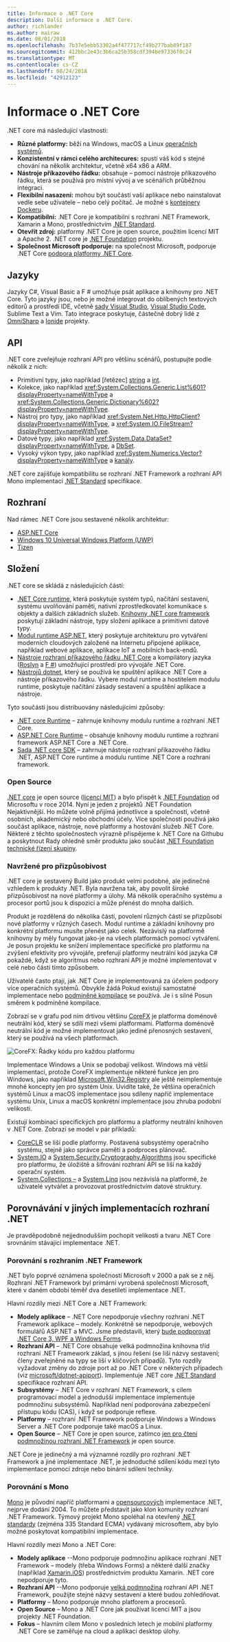 ```yaml
---
title: Informace o .NET Core
description: Další informace o .NET Core.
author: richlander
ms.author: mairaw
ms.date: 08/01/2018
ms.openlocfilehash: 7b37e5ebb53302a4f477717cf49b277bab89f187
ms.sourcegitcommit: 412bbc2e43c3b6ca25b358cdf394be97336f0c24
ms.translationtype: MT
ms.contentlocale: cs-CZ
ms.lasthandoff: 08/24/2018
ms.locfileid: "42912123"
---
```

# <a name="about-net-core"></a>Informace o .NET Core

.NET core má následující vlastnosti:

- **Různé platformy:** běží na Windows, macOS a Linux [operačních systémů](https://github.com/dotnet/core/blob/master/os-lifecycle-policy.md).
- **Konzistentní v rámci celého architecures:** spustí váš kód s stejné chování na několik architektur, včetně x64 x86 a ARM.
- **Nástroje příkazového řádku:** obsahuje – pomocí nástroje příkazového řádku, která se používá pro místní vývoj a ve scénářích průběžnou integraci.
- **Flexibilní nasazení:** mohou být součástí vaší aplikace nebo nainstalovat vedle sebe uživatele – nebo celý počítač. Je možné s [kontejnery Dockeru](docker/index.md).
- **Kompatibilní:** .NET Core je kompatibilní s rozhraní .NET Framework, Xamarin a Mono, prostřednictvím [.NET Standard](../standard/net-standard.md).
- **Otevřít zdroj:** platformy .NET Core je open source, použitím licencí MIT a Apache 2. .NET core je [.NET Foundation](https://dotnetfoundation.org/) projektu.
- **Společnost Microsoft podporuje:** na společnost Microsoft, podporuje .NET Core [podpora platformy .NET Core](https://www.microsoft.com/net/core/support/).

## <a name="languages"></a>Jazyky

Jazyky C#, Visual Basic a F # umožňuje psát aplikace a knihovny pro .NET Core. Tyto jazyky jsou, nebo je možné integrovat do oblíbených textových editorů a prostředí IDE, včetně [sady Visual Studio](https://visualstudio.microsoft.com/vs/), [Visual Studio Code](https://marketplace.visualstudio.com/items?itemName=ms-vscode.csharp), Sublime Text a Vim. Tato integrace poskytuje, částečně dobrý lidé z [OmniSharp](http://www.omnisharp.net/) a [Ionide](http://ionide.io) projekty.

## <a name="apis"></a>API

.NET core zveřejňuje rozhraní API pro většinu scénářů, postupujte podle několik z nich:

- Primitivní typy, jako například [řetězec] [ string] a [int][int].
- Kolekce, jako například <xref:System.Collections.Generic.List%601?displayProperty=nameWithType> a <xref:System.Collections.Generic.Dictionary%602?displayProperty=nameWithType>.
- Nástroj pro typy, jako například <xref:System.Net.Http.HttpClient?displayProperty=nameWithType>, a <xref:System.IO.FileStream?displayProperty=nameWithType>.
- Datové typy, jako například <xref:System.Data.DataSet?displayProperty=nameWithType>, a [DbSet][dbset].
- Vysoký výkon typy, jako například <xref:System.Numerics.Vector?displayProperty=nameWithType> a [kanály][pipelines].

.NET core zajišťuje kompatibilitu se rozhraní .NET Framework a rozhraní API Mono implementací [.NET Standard](../standard/net-standard.md) specifikace.

[string]: https://docs.microsoft.com/en-us/dotnet/csharp/language-reference/keywords/string
[int]: https://docs.microsoft.com/en-us/dotnet/csharp/language-reference/keywords/int
[pipelines]: https://blogs.msdn.microsoft.com/dotnet/2018/07/09/system-io-pipelines-high-performance-io-in-net/
[dbset]: https://www.nuget.org/packages/Microsoft.EntityFrameworkCore/

## <a name="frameworks"></a>Rozhraní

Nad rámec .NET Core jsou sestavené několik architektur:

- [ASP.NET Core](/aspnet/core/)
- [Windows 10 Universal Windows Platform (UWP)](https://developer.microsoft.com/windows)
- [Tizen](https://developer.tizen.org/development/training/.net-application)

## <a name="composition"></a>Složení

.NET core se skládá z následujících částí:

- [.NET Core runtime](https://github.com/dotnet/coreclr), která poskytuje systém typů, načítání sestavení, systému uvolňování paměti, nativní zprostředkovatel komunikace s objekty a dalších základních služeb. [Knihovny .NET core framework](https://github.com/dotnet/corefx) poskytují základní nástroje, typy složení aplikace a primitivní datové typy.
- [Modul runtime ASP.NET](https://github.com/aspnet/home), který poskytuje architekturu pro vytváření moderních cloudových založené na Internetu připojené aplikace, například webové aplikace, aplikace IoT a mobilních back-endů.
- [Nástroje rozhraní příkazového řádku .NET Core](https://github.com/dotnet/cli) a kompilátory jazyka ([Roslyn](https://github.com/dotnet/roslyn) a [F #](https://github.com/microsoft/visualfsharp)) umožňující prostředí pro vývojáře .NET Core.
- [Nástrojů dotnet](https://github.com/dotnet/core-setup), který se používá ke spuštění aplikace .NET Core a nástroje příkazového řádku. Vybere modul runtime a hostitelem modulu runtime, poskytuje načítání zásady sestavení a spuštění aplikace a nástroje.

Tyto součásti jsou distribuovány následujícími způsoby:

- [.NET core Runtime](https://www.microsoft.com/net/download/dotnet-core/2.1) – zahrnuje knihovny modulu runtime a rozhraní .NET Core.
- [ASP.NET Core Runtime](https://www.microsoft.com/net/download/dotnet-core/2.1) – obsahuje knihovny modulu runtime a rozhraní framework ASP.NET Core a .NET Core.
- [Sada .NET core SDK](https://www.microsoft.com/net/download/dotnet-core/2.1) – zahrnuje nástroje rozhraní příkazového řádku .NET, ASP.NET Core runtime a modulu runtime .NET Core a rozhraní framework.

### <a name="open-source"></a>Open Source

[.NET core](https://github.com/dotnet/core) je open source ([licencí MIT](https://github.com/dotnet/core/blob/master/LICENSE.TXT)) a bylo přispět k [.NET Foundation](https://dotnetfoundation.org) od Microsoftu v roce 2014. Nyní je jeden z projektů .NET Foundation Nejaktivnější. Ho můžete volně přijímá jednotlivce a společností, včetně osobních, akademický nebo obchodní účely. Více společností používá jako součást aplikace, nástroje, nové platformy a hostování služeb .NET Core. Některé z těchto společnostech výrazně přispějeme k .NET Core na Githubu a poskytnout Rady ohledně směr produktu jako součást [.NET Foundation technické řízení skupiny](https://dotnetfoundation.org/blog/tsg-welcome).

### <a name="designed-for-adaptability"></a>Navržené pro přizpůsobivost

.NET core je sestavený Build jako produkt velmi podobné, ale jedinečné vzhledem k produkty .NET. Byla navržena tak, aby povolit široké přizpůsobivost na nové platformy a úlohy. Má několik operačního systému a procesor portů jsou k dispozici a může přenést do mnoha dalších.

Produkt je rozdělená do několika částí, povolení různých částí se přizpůsobí nové platformy v různých časech. Modul runtime a základní knihovny pro konkrétní platformu musíte přenést jako celek. Nezávislý na platformě knihovny by měly fungovat jako-je na všech platformách pomocí vytváření. Je posun projektu ke snížení implementace specifické pro platformu na zvýšení efektivity pro vývojáře, preferují platformy neutrální kód jazyka C# pokaždé, když se algoritmus nebo rozhraní API je možné implementovat v celé nebo části tímto způsobem.

Uživatelé často ptají, jak .NET Core je implementovaná za účelem podpory více operačních systémů. Obvykle žádá Pokud existují samostatné implementace nebo [podmíněné kompilace](https://en.wikipedia.org/wiki/Conditional_compilation) se používá. Je i s silné Posun směrem k podmíněné kompilace.

Zobrazí se v grafu pod ním drtivou většinu [CoreFX](https://github.com/dotnet/corefx) je platforma doménově neutrální kód, který se sdílí mezi všemi platformami. Platforma doménově neutrální kód je možné implementovat jako jediné přenosných sestavení, který se používá na všech platformách.

![CoreFX: Řádky kódu pro každou platformu](../images/corefx-platforms-loc.png)

Implementace Windows a Unix se podobají velikost. Windows má větší implementaci, protože CoreFX implementuje některé funkce jen pro Windows, jako například [Microsoft.Win32.Registry](https://github.com/dotnet/corefx/tree/master/src/Microsoft.Win32.Registry) ale ještě neimplementuje mnohé koncepty jen pro systém Unix. Uvidíte také, že většina operačních systémů Linux a macOS implementace jsou sdíleny napříč implementace systému Unix, Linux a macOS konkrétní implementace jsou zhruba podobní velikosti.

Existují kombinaci specifických pro platformu a platformy neutrální knihoven v .NET Core. Zobrazí se model v pár příkladů:

- [CoreCLR](https://github.com/dotnet/coreclr) se liší podle platformy. Postavená subsystémy operačního systému, stejně jako správce paměti a podproces plánovač.
- [System.IO](https://github.com/dotnet/corefx/tree/master/src/System.IO) a [System.Security.Cryptography.Algorithms](https://github.com/dotnet/corefx/tree/master/src/System.Security.Cryptography.Algorithms) jsou specifické pro platformu, že úložiště a šifrování rozhraní API se liší na každý operační systém.
- [System.Collections –](https://github.com/dotnet/corefx/tree/master/src/System.Collections) a [System.Linq](https://github.com/dotnet/corefx/tree/master/src/System.Linq) jsou nezávislá na platformě, že uživatelé vytvářet a provozovat prostřednictvím datové struktury.

## <a name="comparisons-to-other-net-implementations"></a>Porovnávání v jiných implementacích rozhraní .NET

Je pravděpodobně nejjednodušším pochopit velikosti a tvaru .NET Core srovnáním stávající implementace .NET.

### <a name="comparison-with-net-framework"></a>Porovnání s rozhraním .NET Framework

.NET bylo poprvé oznámena společností Microsoft v 2000 a pak se z něj. Rozhraní .NET Framework byl primární vyrobená společností Microsoft, které v daném období téměř dva desetiletí implementace .NET.

Hlavní rozdíly mezi .NET Core a .NET Framework:

- **Modely aplikace** – .NET Core nepodporuje všechny rozhraní .NET Framework aplikace – modely. Konkrétně se nepodporuje, webových formulářů ASP.NET a MVC. Jsme představili, který [bude podporovat .NET Core 3, WPF a Windows Forms](https://blogs.msdn.microsoft.com/dotnet/2018/05/07/net-core-3-and-support-for-windows-desktop-applications/).
- **Rozhraní API** – .NET Core obsahuje velká podmnožina knihovna tříd rozhraní .NET Framework základ, s jinou řešení (se liší názvy sestavení; členy zveřejněné na typy se liší v klíčových případů). Tyto rozdíly vyžadovat změny do zdroje port až po .NET Core v některých případech (viz [microsoft/dotnet-apiport](https://github.com/microsoft/dotnet-apiport)). Implementuje .NET core [.NET Standard](../standard/net-standard.md) specifikace rozhraní API.
- **Subsystémy** – .NET Core v rozhraní .NET Framework, s cílem programovací model a jednodušší implementace implementuje podmnožinu subsystémů. Například není podporována zabezpečení přístupu kódu (CAS), i když se podporuje reflexe.
- **Platformy** – rozhraní .NET Framework podporuje Windows a Windows Server a .NET Core podporuje také macOS a Linux.
- **Open Source** – .NET Core je open source, zatímco [jen pro čtení podmnožinou rozhraní .NET Framework](https://github.com/microsoft/referencesource) je open source.

.NET Core je jedinečný a má významné rozdíly pro rozhraní .NET Framework a jiné implementace .NET, je jednoduché sdílení kódu mezi tyto implementace pomocí zdroje nebo binární sdílení techniky.

### <a name="comparison-with-mono"></a>Porovnání s Mono

[Mono](http://www.mono-project.com/) je původní napříč platformami a [opensourcových](https://github.com/mono/mono) implementace .NET, nejprve dodání 2004. To můžete představit jako klon komunity rozhraní .NET Framework. Týmový projekt Mono spoléhal na otevřený [.NET standardy](https://github.com/dotnet/coreclr/blob/master/Documentation/project-docs/dotnet-standards.md) (zejména 335 Standard ECMA) vydávaný microsoftem, aby bylo možné poskytovat kompatibilní implementace.

Hlavní rozdíly mezi Mono a .NET Core:

- **Modely aplikace** --Mono podporuje podmnožinu aplikace rozhraní .NET Framework – modely (třeba Windows Forms) a některé další značky (například [Xamarin.iOS](https://www.xamarin.com/platform)) prostřednictvím produktu Xamarin. .NET core nepodporuje tyto.
- **Rozhraní API** --Mono podporuje [velká podmnožina](http://docs.go-mono.com/?link=root%3a%2fclasslib) rozhraní API .NET Framework, použijte stejné názvy sestavení a které budou zohledňovat.
- **Platformy** – Mono podporuje mnoho platforem a procesorů.
- **Open Source** – Mono a .NET Core jak používat licencí MIT a jsou projekty .NET Foundation.
- **Fokus** – hlavním cílem Mono v posledních letech je mobilní platformy .NET Core se zaměřuje na cloud a aplikaci desktop úlohy.
